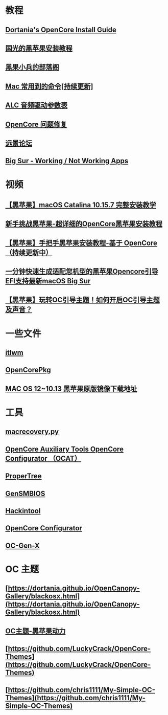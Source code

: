 
# 教程

## [Dortania's OpenCore Install Guide](https://dortania.github.io/OpenCore-Install-Guide/)

## [国光的黑苹果安装教程](https://apple.sqlsec.com/)

## [黑果小兵的部落阁](https://blog.daliansky.net/)

## [Mac 常用到的命令[持续更新]](https://blog.daliansky.net/Mac-frequently-used-to-the-command---continuous-update.html)

## [ALC 音频驱动参数表](https://github.com/acidanthera/AppleALC/wiki/Supported-codecs)

## [OpenCore 问题修复](https://dortania.github.io/OpenCore-Post-Install/)

## [远景论坛](https://bbs.pcbeta.com/)

## [Big Sur - Working / Not Working Apps](https://forums.macrumors.com/threads/big-sur-working-not-working-apps.2242312/)

# 视频

## [【黑苹果】macOS Catalina 10.15.7 完整安装教学](https://www.bilibili.com/video/BV1XZ4y1V7QN)

## [新手挑战黑苹果-超详细的OpenCore黑苹果安装教程](https://www.bilibili.com/video/BV18V41187JZ?p=1&t=1327)

## [【黑苹果】手把手黑苹果安装教程-基于 OpenCore（持续更新中）](https://www.bilibili.com/video/BV1yq4y1o7cT?p=5&t=6)

## [一分钟快速生成适配您机型的黑苹果Opencore引导EFI支持最新macOS Big Sur](https://www.bilibili.com/video/BV1xD4y12712?p=1&t=133)

## [【黑苹果】玩转OC引导主题！如何开启OC引导主题及声音？](https://www.bilibili.com/video/BV1s54y1b741?p=1&t=637)

# 一些文件

## [itlwm](https://openintelwireless.github.io/General/Installation.html)

## [OpenCorePkg](https://github.com/acidanthera/OpenCorePkg)

## [MAC OS 12~10.13 黑苹果原版镜像下载地址](http://www.feng.com/post/13501324)

# 工具

## [macrecovery.py](https://github.com/acidanthera/OpenCorePkg/releases)

## [OpenCore Auxiliary Tools OpenCore Configurator （OCAT）](https://github.com/ic005k/QtOpenCoreConfig)

## [ProperTree](https://github.com/corpnewt/ProperTree)

## [GenSMBIOS](https://github.com/corpnewt/GenSMBIOS)

## [Hackintool](https://github.com/headkaze/Hackintool)

## [OpenCore Configurator](https://github.com/notiflux/OpenCore-Configurator)

## [OC-Gen-X](https://github.com/Pavo-IM/OC-Gen-X)

# OC 主题

## [https://dortania.github.io/OpenCanopy-Gallery/blackosx.html](https://dortania.github.io/OpenCanopy-Gallery/blackosx.html)

## [OC主题-黑苹果动力](https://www.mfpud.com/opencore/octheme/)

## [https://github.com/LuckyCrack/OpenCore-Themes](https://github.com/LuckyCrack/OpenCore-Themes)

## [https://github.com/chris1111/My-Simple-OC-Themes](https://github.com/chris1111/My-Simple-OC-Themes)
